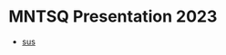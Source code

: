 # MNTSQ Presentation 2023

- [sus](https://github.com/0x4d464d49/mntsq-presentation-2023/blob/main/sus.md)
